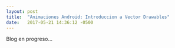 ```yaml
---
layout: post
title:  "Animaciones Android: Introduccion a Vector Drawables"
date:   2017-05-21 14:36:12 -0500
---
```

Blog en progreso...
